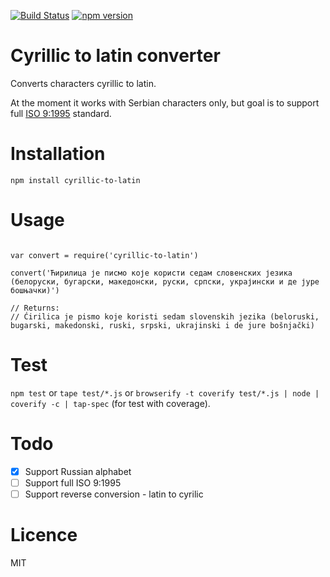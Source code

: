 [![Build Status](https://travis-ci.org/stojanovic/cyrillic-to-latin.svg)](https://travis-ci.org/stojanovic/cyrillic-to-latin) [![npm version](https://badge.fury.io/js/cyrillic-to-latin.svg)](http://badge.fury.io/js/cyrillic-to-latin)

# Cyrillic to latin converter

Converts characters cyrillic to latin.

At the moment it works with Serbian characters only, but goal is to support full [ISO 9:1995](http://en.wikipedia.org/wiki/ISO_9) standard.

# Installation

`npm install cyrillic-to-latin`

# Usage

```

var convert = require('cyrillic-to-latin')

convert('Ћирилица је писмо које користи седам словенских језика (белоруски, бугарски, македонски, руски, српски, украјински и де јуре бошњачки)')

// Returns:
// Ćirilica je pismo koje koristi sedam slovenskih jezika (beloruski, bugarski, makedonski, ruski, srpski, ukrajinski i de jure bošnjački)

```

# Test

`npm test` or `tape test/*.js` or `browserify -t coverify test/*.js | node | coverify -c | tap-spec` (for test with coverage).

# Todo

- [x] Support Russian alphabet
- [ ] Support full ISO 9:1995
- [ ] Support reverse conversion - latin to cyrilic

# Licence

MIT
